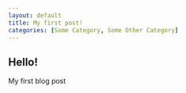 ```yaml
---
layout: default
title: My first post!
categories: [Some Category, Some Other Category]
---
```


## Hello!
My first blog post